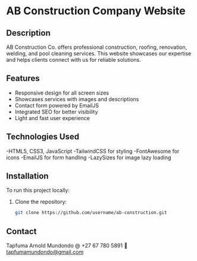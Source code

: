 # AB Construction Company Website

## Description
AB Construction Co. offers professional construction, roofing, renovation, welding, and pool cleaning services. This website showcases our expertise and helps clients connect with us for reliable solutions.

## Features
- Responsive design for all screen sizes
- Showcases services with images and descriptions
- Contact form powered by EmailJS
- Integrated SEO for better visibility
- Light and fast user experience

## Technologies Used
-HTML5, CSS3, JavaScript
-TailwindCSS for styling
-FontAwesome for icons
-EmailJS for form handling
-LazySizes for image lazy loading

## Installation
To run this project locally:

1. Clone the repository:
   ```bash
   git clone https://github.com/username/ab-construction.git

## Contact
Tapfuma Arnold Mundondo
@ +27 67 780 5891
📧 tapfumamundondo@gmail.com
